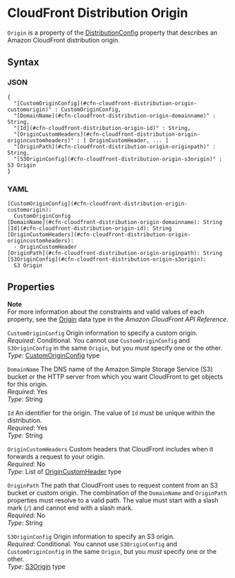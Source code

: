 # CloudFront Distribution Origin<a name="aws-properties-cloudfront-distribution-origin"></a>

`Origin` is a property of the [DistributionConfig](aws-properties-cloudfront-distribution-distributionconfig.md) property that describes an Amazon CloudFront distribution origin\.

## Syntax<a name="w3ab2c21c14d290b5"></a>

### JSON<a name="aws-properties-cloudfront-distribution-origin-syntax.json"></a>

```
{
  "[CustomOriginConfig](#cfn-cloudfront-distribution-origin-customorigin)" : CustomOriginConfig,
  "[DomainName](#cfn-cloudfront-distribution-origin-domainname)" : String,
  "[Id](#cfn-cloudfront-distribution-origin-id)" : String,
  "[OriginCustomHeaders](#cfn-cloudfront-distribution-origin-origincustomheaders)" : [ OriginCustomHeader, ... ]
  "[OriginPath](#cfn-cloudfront-distribution-origin-originpath)" : String,
  "[S3OriginConfig](#cfn-cloudfront-distribution-origin-s3origin)" : S3 Origin
}
```

### YAML<a name="aws-properties-cloudfront-distribution-origin-syntax.yaml"></a>

```
[CustomOriginConfig](#cfn-cloudfront-distribution-origin-customorigin):
  CustomOriginConfig
[DomainName](#cfn-cloudfront-distribution-origin-domainname): String
[Id](#cfn-cloudfront-distribution-origin-id): String
[OriginCustomHeaders](#cfn-cloudfront-distribution-origin-origincustomheaders):
  - OriginCustomHeader
[OriginPath](#cfn-cloudfront-distribution-origin-originpath): String
[S3OriginConfig](#cfn-cloudfront-distribution-origin-s3origin):
  S3 Origin
```

## Properties<a name="w3ab2c21c14d290b7"></a>

**Note**  
For more information about the constraints and valid values of each property, see the [Origin](http://docs.aws.amazon.com/cloudfront/latest/APIReference/API_Origin.html) data type in the *Amazon CloudFront API Reference*\.

`CustomOriginConfig`  <a name="cfn-cloudfront-distribution-origin-customorigin"></a>
Origin information to specify a custom origin\.  
*Required*: Conditional\. You cannot use `CustomOriginConfig` and `S3OriginConfig` in the same `Origin`, but you *must* specify one or the other\.  
*Type*: [CustomOriginConfig](aws-properties-cloudfront-distribution-customoriginconfig.md) type

`DomainName`  <a name="cfn-cloudfront-distribution-origin-domainname"></a>
The DNS name of the Amazon Simple Storage Service \(S3\) bucket or the HTTP server from which you want CloudFront to get objects for this origin\.  
*Required*: Yes  
*Type*: String

`Id`  <a name="cfn-cloudfront-distribution-origin-id"></a>
An identifier for the origin\. The value of `Id` must be unique within the distribution\.  
*Required*: Yes  
*Type*: String

`OriginCustomHeaders`  <a name="cfn-cloudfront-distribution-origin-origincustomheaders"></a>
Custom headers that CloudFront includes when it forwards a request to your origin\.  
*Required*: No  
*Type*: List of [OriginCustomHeader](aws-properties-cloudfront-distribution-origincustomheader.md) type

`OriginPath`  <a name="cfn-cloudfront-distribution-origin-originpath"></a>
The path that CloudFront uses to request content from an S3 bucket or custom origin\. The combination of the `DomainName` and `OriginPath` properties must resolve to a valid path\. The value must start with a slash mark \(`/`\) and cannot end with a slash mark\.  
*Required*: No  
*Type*: String

`S3OriginConfig`  <a name="cfn-cloudfront-distribution-origin-s3origin"></a>
Origin information to specify an S3 origin\.  
*Required*: Conditional\. You cannot use `S3OriginConfig` and `CustomOriginConfig` in the same `Origin`, but you *must* specify one or the other\.  
*Type*: [S3Origin](aws-properties-cloudfront-distribution-s3originconfig.md) type